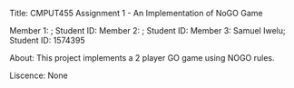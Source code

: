 Title: CMPUT455 Assignment 1 - An Implementation of NoGO Game

Member 1: ; Student ID: 
Member 2: ; Student ID: 
Member 3: Samuel Iwelu; Student ID: 1574395

About: This project implements a 2 player GO game using NOGO rules. 

Liscence: None
